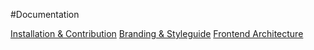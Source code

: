 #Documentation

[Installation & Contribution](0_installation_and_contribution.md)
[Branding & Styleguide](1_branding_and_styleguide.md)
[Frontend Architecture](2_frontend_architecture.md)